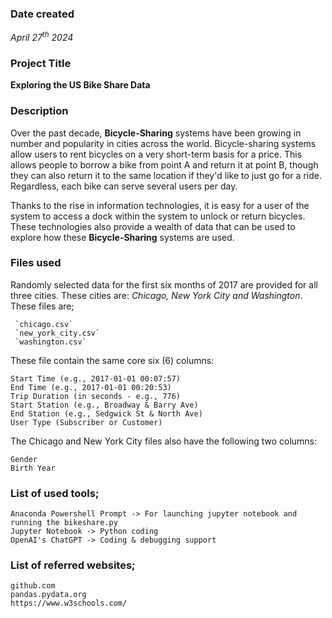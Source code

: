 

### Date created
_April 27<sup>th</sup> 2024_

### Project Title
**Exploring the US Bike Share Data**

### Description
Over the past decade, **Bicycle-Sharing** systems have been growing in number and popularity in cities across the world. Bicycle-sharing systems allow users to rent bicycles on a very short-term basis for a price. This allows people to borrow a bike from point A and return it at point B, though they can also return it to the same location if they'd like to just go for a ride. Regardless, each bike can serve several users per day.

Thanks to the rise in information technologies, it is easy for a user of the system to access a dock within the system to unlock or return bicycles. These technologies also provide a wealth of data that can be used to explore how these **Bicycle-Sharing** systems are used.



### Files used
Randomly selected data for the first six months of 2017 are provided for all three cities. These cities are: _Chicago, New York City and Washington_. These files are;
```
 `chicago.csv`
 `new_york_city.csv`
 `washington.csv` 
 ```
 
 These file contain the same core six (6) columns:

    Start Time (e.g., 2017-01-01 00:07:57)
    End Time (e.g., 2017-01-01 00:20:53)
    Trip Duration (in seconds - e.g., 776)
    Start Station (e.g., Broadway & Barry Ave)
    End Station (e.g., Sedgwick St & North Ave)
    User Type (Subscriber or Customer)

The Chicago and New York City files also have the following two columns:

    Gender
    Birth Year

### List of used tools;
```
Anaconda Powershell Prompt -> For launching jupyter notebook and running the bikeshare.py
Jupyter Notebook -> Python coding
OpenAI's ChatGPT -> Coding & debugging support

```

### List of referred websites;
```
github.com
pandas.pydata.org
https://www.w3schools.com/
```


